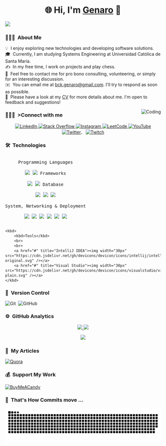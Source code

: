
<div align="center">
    
<h1 align="center">🌐 Hi, I'm <a href="https://beacons.ai/genarov">Genaro</a> 👋</h1>
</div>
<img src="https://i.imgur.com/OaETDsj.png">



### 👨🏻‍💻 &nbsp;About Me
💡 &nbsp;I enjoy exploring new technologies and developing software solutions.\
🎓 &nbsp;Currently, I am studying Systems Engineering at Universidad Católica de Santa María.\
✍️ &nbsp;In my free time, I work on projects and play chess.\
💬 &nbsp;Feel free to contact me for pro bono consulting, volunteering, or simply for an interesting discussion.\
✉️ &nbsp;You can email me at bck.genaro@gmail.com. I'll try to respond as soon as possible.\
📄 &nbsp;Please have a look at my [CV]() for more details about me. I'm open to feedback and suggestions!
<br>

<img alt="Coding" src="https://raw.githubusercontent.com/AVS1508/AVS1508/master/assets/Coding.gif" align="right"/>

### 👨🏻‍💻 &nbsp;>Connect with me

<p align="center">
    <a href="https://www.linkedin.com/in/fabian-genaro-huamani-chuquimamani-382205319/" target="_blank" title="LinkedIn">
        <img align="center" src="https://raw.githubusercontent.com/rahuldkjain/github-profile-readme-generator/master/src/images/icons/Social/linked-in-alt.svg" alt="LinkedIn" height="30" width="40" />
    </a>
    <a href="https://stackoverflow.com/users/26338264/" target="_blank" title="Stack Overflow">
        <img align="center" src="https://raw.githubusercontent.com/rahuldkjain/github-profile-readme-generator/master/src/images/icons/Social/stack-overflow.svg" alt="Stack Overflow" height="30" width="40" />
    </a>
    <a href="https://instagram.com/iamgenarov" target="_blank" title="Instagram">
        <img align="center" src="https://raw.githubusercontent.com/rahuldkjain/github-profile-readme-generator/master/src/images/icons/Social/instagram.svg" alt="Instagram" height="30" width="40" />
    </a>
    <a href="https://leetcode.com/u/IamGenarov/" target="_blank" title="LeetCode">
        <img align="center" src="https://raw.githubusercontent.com/rahuldkjain/github-profile-readme-generator/master/src/images/icons/Social/leet-code.svg" alt="LeetCode" height="30" width="40" />
    </a>
    <a href="https://www.youtube.com/channel/" target="_blank" title="YouTube">
        <img align="center" src="https://img.icons8.com/color/48/000000/youtube-play.png" alt="YouTube" height="40" width="40" />
    </a>
    <a href="https://twitter.com/" target="_blank" title="Twitter">
        <img align="center" src="https://raw.githubusercontent.com/rahuldkjain/github-profile-readme-generator/master/src/images/icons/Social/twitter.svg" alt="Twitter" height="30" width="40" />
    </a>
    &nbsp;&nbsp;
    <a href="https://www.twitch.tv/yourstream" target="_blank" title="Twitch">
        <img align="center" src="https://img.icons8.com/fluent/48/000000/twitch.png" alt="Twitch" height="40" width="40" />
    </a>
</p>

### 🛠 &nbsp;Technologies

<p style="display: inline-block;" align="center">
    <kbd>
        <kbd>Programming Languages</kbd>
        <br>
        <br>
        <a href="#" title="C#"><img width="30px" src="https://cdn.jsdelivr.net/gh/devicons/devicon/icons/csharp/csharp-plain.svg" /></a>
        <a href="#" title="Java"><img width="30px" src="https://cdn.jsdelivr.net/gh/devicons/devicon/icons/java/java-plain.svg" /></a>
    </kbd>

<kbd>
        <kbd>Frameworks</kbd>
        <br>
        <br>
        <a href="#" title=".NET Core"><img width="30px" src="https://cdn.jsdelivr.net/gh/devicons/devicon/icons/dotnetcore/dotnetcore-original.svg" /></a>
        <a href="#" title="Spring"><img width="30px" src="https://cdn.jsdelivr.net/gh/devicons/devicon/icons/spring/spring-original.svg" /></a>
    </kbd>
    
<kbd>
        <kbd>Database</kbd>
        <br>
        <br>
        <a href="#" title="MongoDB"><img width="30px" src="https://cdn.jsdelivr.net/gh/devicons/devicon/icons/mongodb/mongodb-plain.svg" /></a>
        <a href="#" title="MySQL"><img width="30px" src="https://cdn.jsdelivr.net/gh/devicons/devicon/icons/mysql/mysql-original-wordmark.svg" /></a>
        <a href="#" title="Cassandra"><img width="30px" src="https://cdn.jsdelivr.net/gh/devicons/devicon/icons/cassandra/cassandra-original.svg" /></a>
    </kbd>

<br>
    <br>
    
<kbd>
        <kbd>System, Networking & Deployment</kbd>
        <br>
        <br>
        <a href="#" title="Azure"><img width="30px" src="https://cdn.jsdelivr.net/gh/devicons/devicon/icons/azure/azure-plain.svg" /></a>
        <a href="#" title="Git"><img width="30px" src="https://cdn.jsdelivr.net/gh/devicons/devicon/icons/git/git-plain.svg" /></a>
        <a href="#" title="Docker"><img width="30px" src="https://cdn.jsdelivr.net/gh/devicons/devicon/icons/docker/docker-plain.svg" /></a>
        <a href="#" title="AWS"><img width="30px" src="https://cdn.jsdelivr.net/gh/devicons/devicon/icons/amazonwebservices/amazonwebservices-original-wordmark.svg" /></a>
        <a href="#" title="Linux"><img width="30px" src="https://cdn.jsdelivr.net/gh/devicons/devicon/icons/linux/linux-original.svg" /></a>
        <a href="#" title="Arch Linux"><img width="30px" src="https://cdn.jsdelivr.net/gh/devicons/devicon/icons/archlinux/archlinux-original.svg" /></a>
    </kbd>

    <kbd>
        <kbd>Tools</kbd>
        <br>
        <br>
        <a href="#" title="IntelliJ IDEA"><img width="30px" src="https://cdn.jsdelivr.net/gh/devicons/devicon/icons/intellij/intellij-original.svg" /></a>
        <a href="#" title="Visual Studio"><img width="30px" src="https://cdn.jsdelivr.net/gh/devicons/devicon/icons/visualstudio/visualstudio-plain.svg" /></a>
    </kbd>
</p>

### 🧰 &nbsp;Version Control 

![Git](https://img.shields.io/badge/git-%23F05033.svg?style=for-the-badge&logo=git&logoColor=white)&nbsp;
![GitHub](https://img.shields.io/badge/github-%23121011.svg?style=for-the-badge&logo=github&logoColor=white)&nbsp;

### ⚙️ &nbsp;GitHub Analytics

<p align="center">
  <a href="https://github.com/IamGenarov">
    <img height="180em" src="https://github-readme-stats-eight-theta.vercel.app/api?username=IamGenarov&show_icons=true&theme=algolia&include_all_commits=true&count_private=true"/>
  </a>
  <a href="https://github.com/IamGenarov">
    <img height="180em" src="https://github-readme-stats-eight-theta.vercel.app/api/top-langs/?username=IamGenarov&layout=compact&langs_count=8&theme=algolia"/>
  </a>
</p>

<p align="center">
  <img height="180em" src="https://github-readme-streak-stats.herokuapp.com/?user=xd&theme=dark&hide_border=true"/>
</p>

### 📜 &nbsp;My Articles

[![Quora](https://img.shields.io/badge/Quora-%23B92B27.svg?style=for-the-badge&logo=Quora&logoColor=white)](https://thedefenceengineer.quora.com/)

### 💰 &nbsp;Support My Work
[![BuyMeACandy](https://img.shields.io/badge/Buy%20Me%20a%20Coffee-ffdd00?style=for-the-badge&logo=buy-me-a-coffee&logoColor=black)](https://buymeacoffee.com/IamGenarov) 


### 🐍 &nbsp;That's How Commits move ...

<div align="center">
  <a href="https://github.com/IamGenarov/">
  <img src="https://github.com/1999AZZAR/1999AZZAR/blob/readme/resources/img/grid-snake.svg"
       alt="snake" /></a>
</div>
